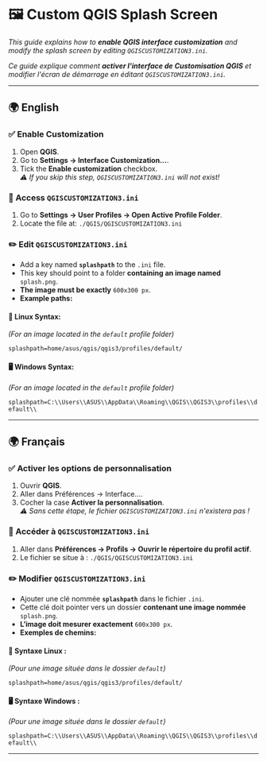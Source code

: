 # 🖼️ Custom QGIS Splash Screen

*This guide explains how to **enable QGIS interface customization** and modify the splash screen by editing `QGISCUSTOMIZATION3.ini`.*

*Ce guide explique comment **activer l'interface de Customisation QGIS** et modifier l'écran de démarrage en éditant `QGISCUSTOMIZATION3.ini`.*

---

## 🌍 English

### ✅ Enable Customization
1. Open **QGIS**.
2. Go to **Settings → Interface Customization...**.
3. Tick the **Enable customization** checkbox.  
   *⚠️ If you skip this step, `QGISCUSTOMIZATION3.ini` will not exist!*

### 📂 Access `QGISCUSTOMIZATION3.ini`
1. Go to **Settings → User Profiles → Open Active Profile Folder**.
2. Locate the file at:
```./QGIS/QGISCUSTOMIZATION3.ini```

### ✏️ Edit `QGISCUSTOMIZATION3.ini`
- Add a key named **`splashpath`** to the `.ini` file.  
- This key should point to a folder **containing an image named** `splash.png`.  
- **The image must be exactly** `600x300 px`.  
- **Example paths:**

#### 🐧 Linux Syntax:
*(For an image located in the `default` profile folder)*

```splashpath=home/asus/qgis/qgis3/profiles/default/```

#### 🖥️ Windows Syntax:

*(For an image located in the `default` profile folder)*

```splashpath=C:\\Users\\ASUS\\AppData\\Roaming\\QGIS\\QGIS3\\profiles\\default\\```

---

## 🌍 Français

### ✅ Activer les options de personnalisation
1. Ouvrir **QGIS**.
2. Aller dans Préférences → Interface....
3. Cocher la case **Activer la personnalisation**.  
   *⚠️ Sans cette étape, le fichier `QGISCUSTOMIZATION3.ini` n'existera pas !*

### 📂 Accéder à `QGISCUSTOMIZATION3.ini`
1. Aller dans **Préférences → Profils → Ouvrir le répertoire du profil actif**.
2. Le fichier se situe à :
```./QGIS/QGISCUSTOMIZATION3.ini```

### ✏️ Modifier `QGISCUSTOMIZATION3.ini`
- Ajouter une clé nommée **``splashpath``** dans le fichier ``.ini``.
- Cette clé doit pointer vers un dossier **contenant une image nommée** ``splash.png``.
- **L’image doit mesurer exactement** ``600x300 px``.
- **Exemples de chemins:**

#### 🐧 Syntaxe Linux :
*(Pour une image située dans le dossier `default`)*

```splashpath=home/asus/qgis/qgis3/profiles/default/```

#### 🖥️ Syntaxe Windows :
*(Pour une image située dans le dossier `default`)*

```splashpath=C:\\Users\\ASUS\\AppData\\Roaming\\QGIS\\QGIS3\\profiles\\default\\```

---
